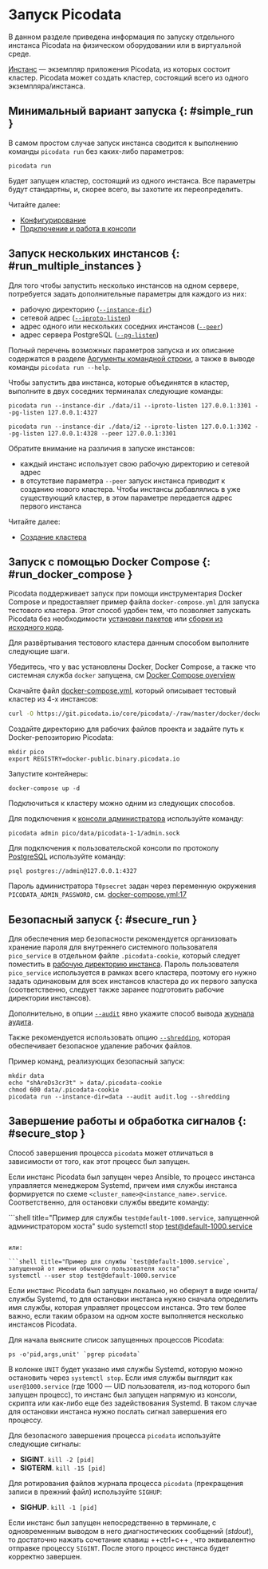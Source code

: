 # Запуск Picodata

В данном разделе приведена информация по запуску отдельного инстанса
Picodata на физическом оборудовании или в виртуальной среде.

[Инстанс](../overview/glossary.md#instance) — экземпляр приложения
Picodata, из которых состоит кластер. Picodata может создать кластер,
состоящий всего из одного экземпляра/инстанса.

## Минимальный вариант запуска {: #simple_run }

В самом простом случае запуск инстанса сводится к выполнению команды
 `picodata run` без каких-либо параметров:

```shell
picodata run
```

Будет запущен кластер, состоящий из одного инстанса. Все параметры будут
стандартны, и, скорее всего, вы захотите их переопределить.

Читайте далее:

- [Конфигурирование](../admin/configure.md)
- [Подключение и работа в консоли](../tutorial/connecting.md)

## Запуск нескольких инстансов {: #run_multiple_instances }

Для того чтобы запустить несколько инстансов на одном сервере,
потребуется задать дополнительные параметры для каждого из них:

- рабочую директорию ([`--instance-dir`])
- сетевой адрес ([`--iproto-listen`])
- адрес одного или нескольких соседних инстансов ([`--peer`])
- адрес сервера PostgreSQL ([`--pg-listen`])

Полный перечень возможных параметров запуска и их
описание содержатся в разделе [Аргументы командной строки], а также в
выводе команды `picodata run --help`.

[Аргументы командной строки]: ../reference/cli.md

Чтобы запустить два инстанса, которые объединятся в кластер,
выполните в двух соседних терминалах следующие команды:

```shell
picodata run --instance-dir ./data/i1 --iproto-listen 127.0.0.1:3301 --pg-listen 127.0.0.1:4327
```

```shell
picodata run --instance-dir ./data/i2 --iproto-listen 127.0.0.1:3302 --pg-listen 127.0.0.1:4328 --peer 127.0.0.1:3301
```

Обратите внимание на различия в запуске инстансов:

- каждый инстанс использует свою рабочую директорию и сетевой адрес
- в отсутствие параметра `--peer` запуск инстанса приводит к созданию
  нового кластера. Чтобы инстансы добавлялись в уже существующий кластер,
  в этом параметре передается адрес первого инстанса

[`--instance-dir`]: ../reference/cli.md#run_instance_dir
[`--iproto-listen`]: ../reference/cli.md#run_iproto_listen
[`--peer`]: ../reference/cli.md#run_peer
[`--pg-listen`]: ../reference/cli.md#run_pg_listen

Читайте далее:

- [Создание кластера](../tutorial/deploy.md)

## Запуск с помощью Docker Compose {: #run_docker_compose }

Picodata поддерживает запуск при помощи инструментария Docker Compose и
предоставляет пример файла `docker-compose.yml` для запуска тестового
кластера. Этот способ удобен тем, что позволяет запускать Picodata без
необходимости [установки пакетов][available_packages] или [сборки из
исходного кода][installing_from_sources].

[available_packages]: install.md#available_packages
[installing_from_sources]: install.md#installing_from_sources

Для развёртывания тестового кластера данным способом выполните следующие шаги.

Убедитесь, что у вас установлены Docker, Docker Compose, а также что
системная служба `docker` запущена, см [Docker Compose
overview](https://docs.docker.com/compose/)

Скачайте файл [docker-compose.yml], который описывает тестовый кластер
из 4-х инстансов:

[docker-compose.yml]: https://git.picodata.io/core/picodata/-/raw/master/docker/docker-compose.yml?inline=false

```bash
curl -O https://git.picodata.io/core/picodata/-/raw/master/docker/docker-compose.yml?inline=false
```

Создайте директорию для рабочих файлов проекта и
задайте путь к Docker-репозиторию Picodata:

```shell
mkdir pico
export REGISTRY=docker-public.binary.picodata.io
```

Запустите контейнеры:

```shell
docker-compose up -d
```

Подключиться к кластеру можно одним из следующих способов.

Для подключения к [консоли администратора](../tutorial/connecting.md#admin_console)
используйте команду:

```shell
picodata admin pico/data/picodata-1-1/admin.sock
```

Для подключения к пользовательской консоли по протоколу
[PostgreSQL](../tutorial/connecting.md#postgresql) используйте команду:

```shell
psql postgres://admin@127.0.0.1:4327
```

Пароль администратора `T0psecret` задан через
переменную окружения `PICODATA_ADMIN_PASSWORD`, см. [docker-compose.yml:17]

[docker-compose.yml:17]: https://git.picodata.io/core/picodata/-/blob/master/docker/docker-compose.yml#L17

## Безопасный запуск {: #secure_run }

Для обеспечения мер безопасности рекомендуется организовать хранение
пароля для внутреннего системного пользователя `pico_service` в
отдельном файле `.picodata-cookie`, который следует поместить в [рабочую
директорию инстанса]. Пароль пользователя `pico_service` используется в
рамках всего кластера, поэтому его нужно задать одинаковым для всех
инстансов кластера до их первого запуска (соответственно, следует также
заранее подготовить рабочие директории инстансов).

Дополнительно, в опции [`--audit`] явно укажите способ вывода [журнала
аудита](../admin/audit_log.md).

Также рекомендуется использовать опцию [`--shredding`], которая
обеспечивает безопасное удаление рабочих файлов.

Пример команд, реализующих безопасный запуск:

```shell
mkdir data
echo "shAreDs3cr3t" > data/.picodata-cookie
chmod 600 data/.picodata-cookie
picodata run --instance-dir=data --audit audit.log --shredding
```

[`--audit`]: ../reference/cli.md#run_audit
[`--shredding`]: ../reference/cli.md#run_shredding
[рабочую директорию инстанса]: ../reference/cli.md#run_instance_dir

## Завершение работы и обработка сигналов {: #secure_stop }

Способ завершения процесса `picodata` может отличаться в зависимости от
того, как этот процесс был запущен.

Если инстанс Picodata был запущен через Ansible, то процесс инстанса
управляется менеджером Systemd, причем имя службы инстанса формируется
по схеме `<cluster_name>@<instance_name>.service`. Соответственно, для
остановки службы введите команду:

```shell title="Пример для службы `test@default-1000.service`, запущенной администратором хоста"
sudo systemctl stop test@default-1000.service
```

или:

```shell title="Пример для службы `test@default-1000.service`, запущенной от имени обычного пользователя хоста"
systemctl --user stop test@default-1000.service
```

Если инстанс Picodata был запущен локально, но обернут в виде
юнита/службы Systemd, то для остановки инстанса нужно сначала определить
имя службы, которая управляет процессом инстанса. Это тем более важно,
если таким образом на одном хосте выполняется несколько инстансов
Picodata.

Для начала выясните список запущенных процессов Picodata:

```shell
ps -o'pid,args,unit' `pgrep picodata`
```

В колонке `UNIT` будет указано имя службы Systemd, которую можно
остановить через `systemctl stop`. Если имя службы выглядит как
`user@1000.service` (где 1000 — UID пользователя, из-под которого был
запущен процесс), то инстанс был запущен напрямую из консоли, скрипта
или как-либо еще без задействования Systemd. В таком случае для
остановки инстанса нужно послать сигнал завершения его процессу.

Для безопасного завершения процесса `picodata` используйте следующие сигналы:

- **SIGINT**. `kill -2 [pid]`
- **SIGTERM**. `kill -15 [pid]`

Для ротирования файлов журнала процесса `picodata` (прекращения записи в
прежний файл) используйте `SIGHUP`:

- **SIGHUP**. `kill -1 [pid]`

Если инстанс был запущен непосредственно в терминале, с одновременным
выводом в него диагностических сообщений (_stdout_), то достаточно
нажать сочетание клавиш ++ctrl+c++ , что эквивалентно отправке процессу
`SIGINT`. После этого процесс инстанса будет корректно завершен.
